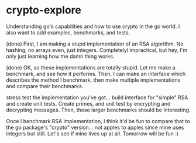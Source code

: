 # crypto-explore
Understanding go's capabilities and how to use crypto in the go world.  I also want to add examples, benchmarks, and tests.

(done) First, I am making a stupd implementation of an RSA algorithm.  No hashing, no arrays even, just integers. Completelyl
impractical, but hey, I'm only just learning how the damn thing works.

(done) OK, so these implementations are totally stupid.  Let me make a benchmark, and see how it performs.  Then, I can make an interface
which describes the method I benchmark, then make multiple implementations and compare their benchmarks.

stress test the implementation you've got... build interface for "simple" RSA and create unit tests.  Create primes, and unit test
by encrypting and decrypting messages.  Then, those larger benchmarks should be interesting.

Once I benchmark RSA implementation, I think it'd be fun to compare that to the go package's "crypto" version... not apples to apples
since mine uses integers but still.  Let's see if mine lives up at all.  Tomorrow will be fun :)
